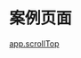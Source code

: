# 案例页面 
 [app.scrollTop](https://www.awebide.com/testCase/#/scrollTopCase/Demo/API/other/scrollTopCase?title=%E6%BB%9A%E5%8A%A8%E8%87%B3%E7%88%B6%E5%AE%B9%E5%99%A8%E9%A1%B6&pageId=scrollTopCase)